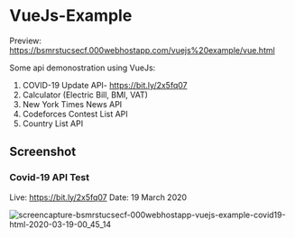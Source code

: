 # VueJs-Example
Preview: https://bsmrstucsecf.000webhostapp.com/vuejs%20example/vue.html

Some api demonostration using VueJs:

 1. COVID-19 Update API- https://bit.ly/2x5fq07
 2. Calculator (Electric Bill, BMI, VAT)
 3. New York Times News API
 4. Codeforces Contest List API
 5. Country List API
 
 ## Screenshot
 ### Covid-19 API Test 
 Live: https://bit.ly/2x5fq07
 Date: 19 March 2020
 
![screencapture-bsmrstucsecf-000webhostapp-vuejs-example-covid19-html-2020-03-19-00_45_14](https://user-images.githubusercontent.com/23233774/77460290-14cf4b00-6e2b-11ea-9a3e-77eda7fff7aa.png)

 
 
